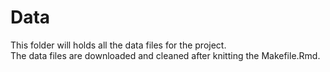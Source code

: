# Data

This folder will holds all the data files for the project.<br/>
The data files are downloaded and cleaned after knitting the Makefile.Rmd.
